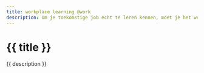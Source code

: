 ```yaml
---
title: workplace learning @work
description: Om je toekomstige job echt te leren kennen, moet je het werkveld intrekken. Dat doe je in de programmalijn @Work. In het eerste jaar bezoek je een aantal digital agencies en voer je opdrachten voor hen uit. Je presenteert het resultaat vervolgens voor een interne en externe jury. In je tweede jaar ga je 10 weken lang werkplekleren in een digitaal bedrijf. Zo doe je praktische kennis op en ervaar je hoe het voelt om echt in team te werken. Tijdens een individueel afsluitend project dat je op de werkvloer uitvoert, verdiep je je bovendien in een onderwerp naar keuze.
---
```


# {{ title }}

{{ description }}